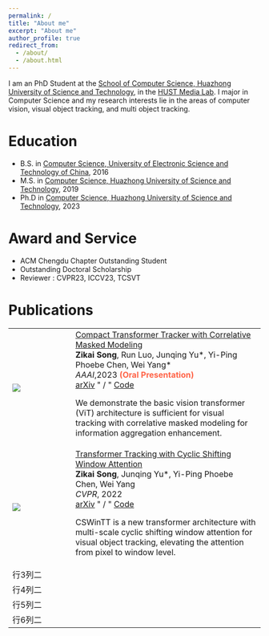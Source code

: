 ```yaml
---
permalink: /
title: "About me"
excerpt: "About me"
author_profile: true
redirect_from: 
  - /about/
  - /about.html
---
```


I am an PhD Student at the [School of Computer Science, Huazhong University of Science and Technology](https://cs.hust.edu.cn), in the [HUST Media Lab](http://media.hust.edu.cn). I major in Computer Science and my research interests lie in the areas of computer vision, visual object tracking, and multi object tracking.

Education
======
* B.S. in [Computer Science, University of Electronic Science and Technology of China](https://www.en.scse.uestc.edu.cn), 2016
* M.S. in [Computer Science, Huazhong University of Science and Technology](https://cs.hust.edu.cn), 2019
* Ph.D in [Computer Science, Huazhong University of Science and Technology](https://cs.hust.edu.cn), 2023

Award and Service
======
* ACM Chengdu Chapter Outstanding Student
* Outstanding Doctoral Scholarship
* Reviewer : CVPR23, ICCV23, TCSVT

Publications
======

<table style="border:none">
    <tr>
        <td varlign="middle" width="25%"> <img src="https://skyesong38.github.io/images/cttrack.png" /> </td>
        <td varlign="middle" width="75%">
          <a href="https://arxiv.org/abs/2301.10938">Compact Transformer Tracker with Correlative Masked Modeling</a>
          <br>
          <strong>Zikai Song</strong>, Run Luo, Junqing Yu*, Yi-Ping Phoebe Chen, Wei Yang*
          <br>
          <em>AAAI</em>,2023
          <font color="tomato">
            <strong>(Oral Presentation)</strong>
          </font>
          <br>
          <a href="https://arxiv.org/abs/2301.10938">arXiv</a>
          " / "
          <a href="https://github.com/HUSTDML/CTTrack">Code</a>
          <p></p>
          <p>
            We demonstrate the basic vision transformer (ViT) architecture is sufficient for visual tracking with correlative masked modeling for information aggregation enhancement.
          </p>
        </td>
    </tr>
    <tr>
        <td varlign="middle" width="25%"> <img src="https://skyesong38.github.io/images/cswintt.png" /> </td>
        <td varlign="middle" width="75%">
          <a href="https://arxiv.org/abs/2205.03806">Transformer Tracking with Cyclic Shifting Window Attention</a>
          <br>
          <strong>Zikai Song</strong>, Junqing Yu*, Yi-Ping Phoebe Chen, Wei Yang
          <br>
          <em>CVPR</em>, 2022
          <br>
          <a href="https://arxiv.org/abs/2205.03806">arXiv</a>
          " / "
          <a href="https://github.com/SkyeSong38/CSWinTT">Code</a>
          <p></p>
          <p>
            CSWinTT is a new transformer architecture with multi-scale cyclic shifting window attention for visual object tracking, elevating the attention from pixel to window level.
          </p>
        </td>
    </tr>
   <tr>
        <td >行3列二</td>  
    </tr>
   <tr>
        <td >行4列二</td>  
    </tr>
   <tr>
        <td >行5列二</td>  
    </tr>
   <tr>
        <td >行6列二</td>  
    </tr>
</table>

